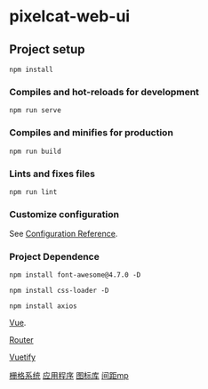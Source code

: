 # pixelcat-web-ui

## Project setup
```
npm install
```

### Compiles and hot-reloads for development
```
npm run serve
```

### Compiles and minifies for production
```
npm run build
```

### Lints and fixes files
```
npm run lint
```

### Customize configuration
See [Configuration Reference](https://cli.vuejs.org/config/).

### Project Dependence
```
npm install font-awesome@4.7.0 -D

npm install css-loader -D

npm install axios
```


[Vue](https://cn.vuejs.org/v2/guide/installation.html).

[Router](https://router.vuejs.org/guide/)

[Vuetify](https://vuetifyjs.com/zh-Hans/styles/border-radius/)


[栅格系统](https://vuetifyjs.com/zh-Hans/components/grids/#)
[应用程序](https://vuetifyjs.com/zh-Hans/components/application/)
[图标库](http://www.fontawesome.com.cn/faicons/)
[间距mp](https://vuetifyjs.com/zh-Hans/styles/spacing/)
